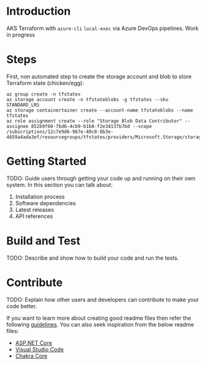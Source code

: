 # Introduction 

AKS Terraform with `azure-cli` `local-exec` via Azure DevOps pipelines. Work in progress

# Steps

First, non automated step to create the storage account and blob to store Terraform state (chicken/egg):

```
az group create -n tfstates
az storage account create -n tfstateblobs -g tfstates --sku STANDARD_LRS
az storage containertainer create --account-name tfstateblobs --name tfstates
az role assignment create --role "Storage Blob Data Contributor" --assignee 852b9f60-7bd6-4cb9-b1b8-f2e34137b7bd --scope /subscriptions/12c7e9d6-967e-40c8-8b3e-4659a4ada3ef/resourcegroups/tfstates/providers/Microsoft.Storage/storageAccounts/tfstateblobs
```

# Getting Started
TODO: Guide users through getting your code up and running on their own system. In this section you can talk about:
1.	Installation process
2.	Software dependencies
3.	Latest releases
4.	API references

# Build and Test
TODO: Describe and show how to build your code and run the tests. 

# Contribute
TODO: Explain how other users and developers can contribute to make your code better. 

If you want to learn more about creating good readme files then refer the following [guidelines](https://docs.microsoft.com/en-us/azure/devops/repos/git/create-a-readme?view=azure-devops). You can also seek inspiration from the below readme files:
- [ASP.NET Core](https://github.com/aspnet/Home)
- [Visual Studio Code](https://github.com/Microsoft/vscode)
- [Chakra Core](https://github.com/Microsoft/ChakraCore)